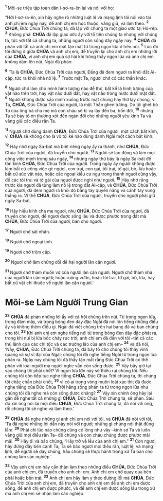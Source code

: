 <sup><b>1</b></sup> Môi-se triệu tập toàn dân I-sơ-ra-ên lại và nói với họ:

“Hỡi I-sơ-ra-ên, xin hãy nghe rõ những luật lệ và mạng lịnh tôi nói vào tai anh chị em ngày nay, để anh chị em học thuộc, vâng giữ, và làm theo. <sup><b>2</b></sup> **CHÚA**, Đức Chúa Trời chúng ta, đã lập với chúng ta một giao ước tại Hô-rếp. <sup><b>3</b></sup> Không phải **CHÚA** đã lập giao ước ấy với tổ tiên chúng ta nhưng với chúng ta, tức với tất cả chúng ta, những người còn sống đây ngày nay. <sup><b>4</b></sup> **CHÚA** đã phán với tất cả anh chị em mặt tận mặt từ trong ngọn lửa ở trên núi. <sup><b>5</b></sup> Lúc đó tôi đứng ở giữa **CHÚA** và anh chị em, để truyền lại cho anh chị em những lời của **CHÚA**, vì anh chị em quá sợ hãi khi trông thấy ngọn lửa và anh chị em không dám lên núi. Ngài đã phán:

<sup><b>6</b></sup> ‘Ta là **CHÚA**, Đức Chúa Trời của ngươi, Đấng đã đem ngươi ra khỏi đất Ai-cập, tức ra khỏi nhà nô lệ. <sup><b>7</b></sup> Trước mặt Ta, ngươi chớ có các thần khác.

<sup><b>8</b></sup> Ngươi chớ làm cho mình hình tượng nào để thờ, bất kể là hình tượng của vật nào trên trời, hay vật nào dưới đất, hay vật nào trong nước dưới mặt đất. <sup><b>9</b></sup> Ngươi không được sấp mình xuống trước mặt chúng hay thờ lạy chúng, vì Ta, **CHÚA**, Đức Chúa Trời của ngươi, là một Thần ghen tương. Do tội ghét bỏ Ta của ông bà cha mẹ mà con cháu sẽ bị vạ lây đến ba, bốn đời, <sup><b>10</b></sup> nhưng Ta sẽ bày tỏ ơn thương xót đến ngàn đời cho những người yêu kính Ta và vâng giữ các điều răn Ta.

<sup><b>11</b></sup> Ngươi chớ dùng danh **CHÚA**, Đức Chúa Trời của ngươi, một cách bất kính, vì **CHÚA** sẽ không cho là vô tội kẻ nào dùng danh Ngài một cách bất kính.

<sup><b>12</b></sup> Hãy nhớ ngày Sa-bát mà biệt riêng ngày ấy ra thánh, như **CHÚA**, Đức Chúa Trời của ngươi, đã truyền cho ngươi. <sup><b>13</b></sup> Ngươi sẽ lao động và làm mọi công việc mình trong sáu ngày, <sup><b>14</b></sup> nhưng ngày thứ bảy là ngày Sa-bát để tôn kính **CHÚA**, Đức Chúa Trời của ngươi. Trong ngày ấy ngươi không được làm bất cứ công việc gì: ngươi, con trai, con gái, tôi trai, tớ gái, bò, lừa hoặc bất cứ súc vật nào, hoặc các ngoại kiều cư ngụ trong thành ngươi cũng vậy, để các tôi trai và tớ gái của ngươi được nghỉ như ngươi. <sup><b>15</b></sup> Hãy nhớ rằng trước kia ngươi đã từng làm nô lệ trong đất Ai-cập, và **CHÚA**, Đức Chúa Trời của ngươi, đã đem ngươi ra khỏi đó bằng tay quyền năng và cánh tay vung thẳng ra. Vì thế **CHÚA**, Đức Chúa Trời của ngươi, truyền cho ngươi phải giữ ngày Sa-bát.

<sup><b>16</b></sup> Hãy hiếu kính cha mẹ ngươi, như **CHÚA**, Đức Chúa Trời của ngươi, đã truyền cho ngươi, để ngươi được sống lâu và được phước trong đất mà **CHÚA**, Đức Chúa Trời của ngươi, ban cho ngươi.

<sup><b>17</b></sup> Ngươi chớ sát nhân.

<sup><b>18</b></sup> Ngươi chớ ngoại tình.

<sup><b>19</b></sup> Ngươi chớ trộm cắp.

<sup><b>20</b></sup> Ngươi chớ làm chứng dối để hại người lân cận ngươi.

<sup><b>21</b></sup> Ngươi chớ tham muốn vợ của người lân cận ngươi. Ngươi chớ tham nhà của người lân cận ngươi; hoặc ruộng vườn, hoặc tôi trai, tớ gái, bò, lừa, hay bất cứ vật chi thuộc về người lân cận ngươi.’


# Môi-se Làm Người Trung Gian
<sup><b>22</b></sup> **CHÚA** đã phán những lời ấy với cả hội chúng trên núi. Từ trong ngọn lửa, trong đám mây, và trong bóng đen dày đặc Ngài đã nói lớn tiếng những điều ấy và không thêm điều gì. Ngài đã viết chúng trên hai bảng đá và ban chúng cho tôi. <sup><b>23</b></sup> Khi anh chị em nghe tiếng nói từ trong bóng đen dày đặc phát ra, trong khi núi bị lửa bốc cháy rực trời, anh chị em đã đến với tôi –tất cả các thủ lãnh của các chi tộc và các trưởng lão của anh chị em– <sup><b>24</b></sup> và đã nói, ‘Nầy, **CHÚA**, Đức Chúa Trời chúng ta, đã bày tỏ cho chúng tôi thấy vinh quang và sự vĩ đại của Ngài; chúng tôi đã nghe tiếng Ngài từ trong ngọn lửa phán ra. Ngày nay chúng tôi đã thấy tận mắt rằng Đức Chúa Trời có thể phán với loài người mà người nghe vẫn còn sống được. <sup><b>25</b></sup> Vậy bây giờ tại sao chúng tôi phải chết? Vì ngọn lửa lớn này sẽ thiêu rụi chúng tôi. Nếu chúng tôi còn tiếp tục nghe tiếng **CHÚA**, Đức Chúa Trời chúng ta, thì chúng tôi chắc chắn phải chết, <sup><b>26</b></sup> vì có ai trong vòng muôn loài xác thịt đã được nghe tiếng của Đức Chúa Trời hằng sống phán ra từ trong ngọn lửa như chúng tôi đã nghe mà còn sống được chăng? <sup><b>27</b></sup> Vậy xin chính ông hãy lại gần để nghe tất cả những gì **CHÚA**, Đức Chúa Trời chúng ta, sẽ phán. Sau đó xin ông nói lại mọi điều **CHÚA**, Đức Chúa Trời chúng ta, đã nói với ông, rồi chúng tôi sẽ nghe và làm theo.’

<sup><b>28</b></sup> **CHÚA** đã nghe những gì anh chị em nói với tôi, và **CHÚA** đã nói với tôi, ‘Ta đã nghe những lời dân này nói với ngươi; những gì chúng nói thật đúng lắm. <sup><b>29</b></sup> Phải chi lúc nào chúng cũng có lòng như vậy –kính sợ Ta và luôn vâng giữ mọi điều răn Ta– để chúng và con cháu chúng được phước mãi mãi. <sup><b>30</b></sup> Hãy đi và bảo chúng, “Hãy trở về lều của anh chị em.” <sup><b>31</b></sup> Còn ngươi, hãy đứng đây bên cạnh Ta; Ta sẽ bảo ngươi mọi điều răn, luật lệ, và mạng lịnh, để ngươi sẽ dạy chúng, hầu chúng sẽ thực hành trong xứ Ta ban cho chúng làm sản nghiệp.’

<sup><b>32</b></sup> Vậy anh chị em hãy cẩn thận làm theo những điều **CHÚA**, Đức Chúa Trời của anh chị em, đã truyền cho anh chị em. Anh chị em chớ quay qua bên phải hoặc bên trái. <sup><b>33</b></sup> Anh chị em hãy làm y theo đường lối mà **CHÚA**, Đức Chúa Trời của anh chị em, đã truyền cho anh chị em để anh chị em được sống, để anh chị em được phước, và để anh chị em được sống lâu trong xứ mà anh chị em sẽ nhận làm sản nghiệp.